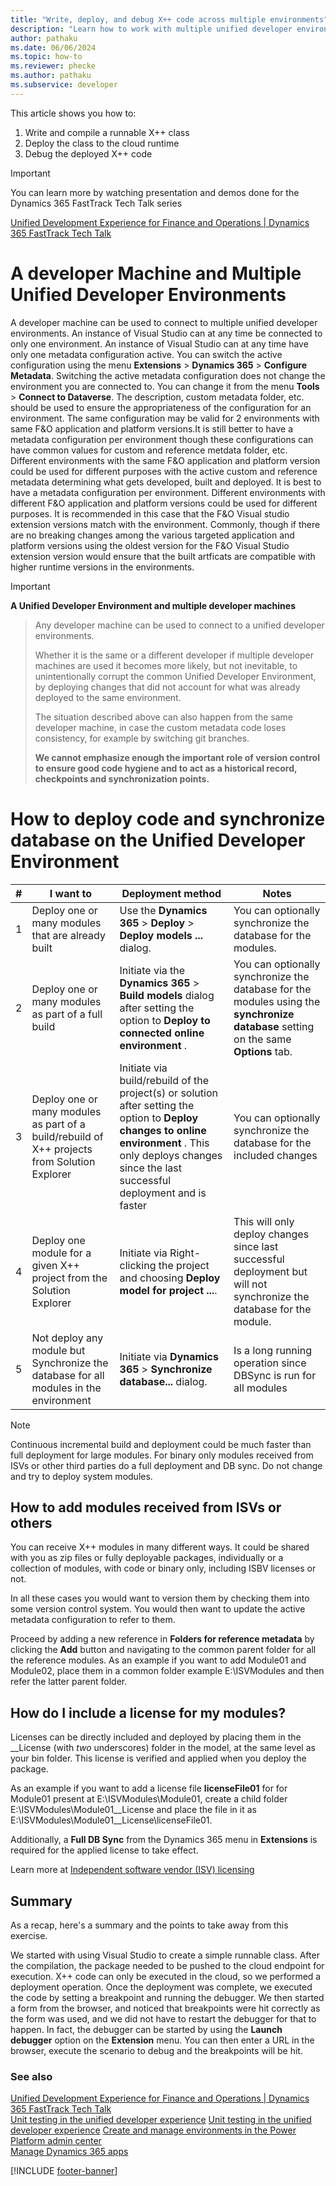 ```yaml
---
title: "Write, deploy, and debug X++ code across multiple environments"
description: "Learn how to work with multiple unified developer environments."
author: pathaku
ms.date: 06/06/2024
ms.topic: how-to
ms.reviewer: phecke
ms.author: pathaku
ms.subservice: developer
---
```



This article shows you how to:

1. Write and compile a runnable X++ class
2. Deploy the class to the cloud runtime
3. Debug the deployed X++ code
   
> [!IMPORTANT]
> You can learn more by watching presentation and demos done for the Dynamics 365 FastTrack Tech Talk series
> 
> [Unified Development Experience for Finance and Operations | Dynamics 365 FastTrack Tech Talk](https://www.youtube.com/watch?v=OuEZ1rXkpYY)
 
# A developer Machine and Multiple Unified Developer Environments 

A developer machine can be used to connect to multiple unified developer environments. 
An instance of Visual Studio can at any time be connected to only one environment.
An instance of Visual Studio can at any time have only one metadata configuration active. You can switch the active configuration using the menu **Extensions** > **Dynamics 365** > **Configure Metadata**.
Switching the active metadata configuration does not change the environment you are connected to. You can change it from the menu **Tools** > **Connect to Dataverse**.
The description, custom metadata folder, etc. should be used to ensure the appropriateness of the configuration for an environment. The same configuration may be valid for 2 environments with same F&O application and platform versions.It is still better to have a metadata configuration per environment though these configurations can have common values for custom and reference metdata folder, etc.
Different environments with the same F&O application and platform version could be used for different purposes with the active custom and reference metadata determining what gets developed, built and deployed. It is best to have a metadata configuration per environment.
Different environments with different F&O application and platform versions could be used for different purposes. It is recommended in this case that the F&O Visual studio extension versions match with the environment. Commonly, though if there are no breaking changes among the various targeted application and platform versions using the oldest version for the F&O Visual Studio extension version would ensure that the built artficats are compatible with higher runtime versions in the environments.


> [!IMPORTANT]
> **A Unified Developer Environment and multiple developer machines**

> Any developer machine can be used to connect to a unified developer environments.
> 
> Whether it is the same or a different developer if multiple developer machines are used it becomes more likely, but not inevitable, to unintentionally corrupt the common Unified Developer Environment, by deploying changes that did not account for what was already deployed to the same environment.
> 
> The situation described above can also happen from the same developer machine, in case the custom metadata code loses consistency, for example by switching git branches.
> 
> **We cannot emphasize enough the important role of version control to ensure good code hygiene and to act as a historical record, checkpoints and synchronization points.**


# How to deploy code and synchronize database on the Unified Developer Environment 
   
| # | I want to | Deployment method | Notes |
|---|---|---|---|
|1|Deploy one or many modules that are already built | Use the **Dynamics 365** > **Deploy** > **Deploy models ...** dialog.|You can optionally synchronize the database for the modules.|
|2|Deploy one or many modules as part of a full build | Initiate via the **Dynamics 365** > **Build models** dialog after setting the option to **Deploy to connected online environment** .|You can optionally synchronize the database for the modules using the **synchronize database** setting on the same **Options** tab.|
|3|Deploy one or many modules as part of a build/rebuild of X++ projects from Solution Explorer | Initiate via build/rebuild of the project(s) or solution after setting the option to **Deploy changes to online environment** . This only deploys changes since the last successful deployment and is faster |You can optionally synchronize the database for the included changes|
|4|Deploy one module for a given X++ project from the Solution Explorer | Initiate via Right-clicking the project and choosing **Deploy model for project ...**.| This will only deploy changes since last successful deployment but will not synchronize the database for the module.|
|5|Not deploy any module but Synchronize the database for all modules in the environment | Initiate via **Dynamics 365** > **Synchronize database...** dialog.|Is a long running operation since DBSync is run for all modules|

> [!NOTE]
> Continuous incremental build and deployment could be much faster than full deployment for large modules.
> For binary only modules received from ISVs or other third parties do a full deployment and DB sync.
> Do not change and try to deploy system modules.

## How to add modules received from ISVs or others

You can receive X++ modules in many different ways. It could be shared with you as zip files or fully deployable packages, individually or a collection of modules, with code or binary only, including ISBV licenses or not.

In all these cases you would want to version them by checking them into some version control system. You would then want to update the active metadata configuration to refer to them.  

Proceed by adding a new reference in **Folders for reference metadata** by clicking the **Add** button and navigating to the common parent folder for all the reference modules.
As an example if you want to add Module01 and Module02, place them in a common folder example E:\ISVModules and then refer the latter parent folder.


## How do I include a license for my modules?

Licenses can be directly included and deployed by placing them in the __License (with _two_ underscores) folder in the model, at the same level as your bin folder. This license is verified and applied when you deploy the package.

As an example if you want to add a license file __licenseFile01__ for for Module01 present at E:\ISVModules\Module01, create a child folder E:\ISVModules\Module01\__License and place the file in it as E:\ISVModules\Module01\__License\licenseFile01.

Additionally, a **Full DB Sync** from the Dynamics 365 menu in **Extensions** is required for the applied license to take effect.

Learn more at [Independent software vendor (ISV) licensing](../../../dynamics365/fin-ops-core/dev-itpro/dev-tools/isv-licensing)


## Summary

As a recap, here's a summary and the points to take away from this exercise.

We started with using Visual Studio to create a simple runnable class. After the compilation, the package needed to be pushed to the cloud endpoint for execution. X++ code can only be executed in the cloud, so we performed a deployment operation. Once the deployment was complete, we executed the code by setting a breakpoint and running the debugger. We then started a form from the browser, and noticed that breakpoints were hit correctly as the form was used, and we did not have to restart the debugger for that to happen. In fact, the debugger can be started by using the **Launch debugger** option on the **Extension** menu. You can then enter a URL in the browser, execute the scenario to debug and the breakpoints will be hit.

### See also

[Unified Development Experience for Finance and Operations | Dynamics 365 FastTrack Tech Talk](https://www.youtube.com/watch?v=OuEZ1rXkpYY)  
[Unit testing in the unified developer experience](finance-operations-debug.md)
[Unit testing in the unified developer experience](finance-operations-testing.md) 
[Create and manage environments in the Power Platform admin center](/power-platform/admin/create-environment)  
[Manage Dynamics 365 apps](../../admin/manage-apps.md)

[!INCLUDE [footer-banner](../../includes/footer-banner.md)]
